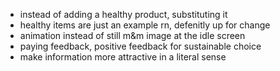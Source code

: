 - instead of adding a healthy product, substituting it
- healthy items are just an example rn, defenitly up for change
- animation instead of still m&m image at the idle screen
- paying feedback, positive feedback for sustainable choice
- make information more attractive in a literal sense
